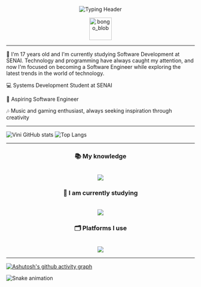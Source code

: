 <p align="center">
  <img src="https://readme-typing-svg.herokuapp.com?lines=Hey+there!+I'm+Vinícius+Santos+Briches.;Backend,+frontend,+and+everything+in+between+🧩&font=JetBrains+Mono&duration=4000&pause=1000&color=7aa2f7&center=true&width=900&height=100" alt="Typing Header" />
</p>

<p align="center">
  <img src="https://github.com/user-attachments/assets/a4c653b1-26ec-48fa-b3b2-ab30b5e73964" alt="bongo_blob" width="60" height="60" />
</p>

---

💭 I'm 17 years old and I'm currently studying Software Development at SENAI.
Technology and programming have always caught my attention, and now I'm focused
on becoming a Software Engineer while exploring the latest trends in the world of technology.


💻 Systems Development Student at SENAI

🎯 Aspiring Software Engineer

🎶 Music and gaming enthusiast, always seeking inspiration through creativity

---

![Vini GitHub stats](https://github-readme-stats.vercel.app/api?username=Vini-cods&show_icons=true&theme=tokyonight)
![Top Langs](https://github-readme-stats.vercel.app/api/top-langs/?username=Vini-cods&layout=compact&theme=tokyonight)

---
<h3 align="center">📚 My knowledge </h3>

<br/>
 
<div align="center">
    <img src="https://skillicons.dev/icons?i=html,css,javascript,mysql,python" /><br>
</div>

<h3 align="center">📖 I am currently studying </h3>

<br/>

<div align="center">
    <img src="https://skillicons.dev/icons?i=javascript,react,nodejs,mysql,php" /><br>
</div>

<h3 align="center">🗂️ Platforms I use </h3>

<br/>


<div align="center">
    <img src="https://skillicons.dev/icons?i=vscode,pycharm,replit,androidstudio,github,git,discord,notion,figma,bootstrap" /><br>
</div>


---

[![Ashutosh's github activity graph](https://github-readme-activity-graph.vercel.app/graph?username=Vini-cods&theme=tokyo-night)](https://github.com/ashutosh00710/github-readme-activity-graph)

<img src="https://raw.githubusercontent.com/Vini-cods/Vini-cods/output/snake.svg" alt="Snake animation" />
